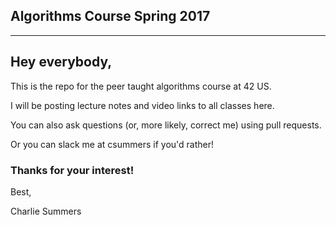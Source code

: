 Algorithms Course Spring 2017
-----------------------------
-----------------------------


## Hey everybody,



This is the repo for the peer taught algorithms course at 42 US.

I will be posting lecture notes and video links to all classes here.

You can also ask questions (or, more likely, correct me) using pull requests.

Or you can slack me at csummers if you'd rather!



### Thanks for your interest!



Best,

Charlie Summers